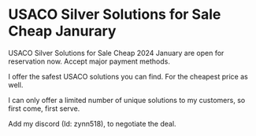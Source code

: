 # USACO Silver Solutions for Sale Cheap Janurary
USACO Silver Solutions for Sale Cheap 2024 January are open for reservation now. Accept major payment methods.

I offer the safest USACO solutions you can find. For the cheapest price as well. 

I can only offer a limited number of unique solutions to my customers, so first come, first serve. 

Add my discord (Id: zynn518), to negotiate the deal. 
